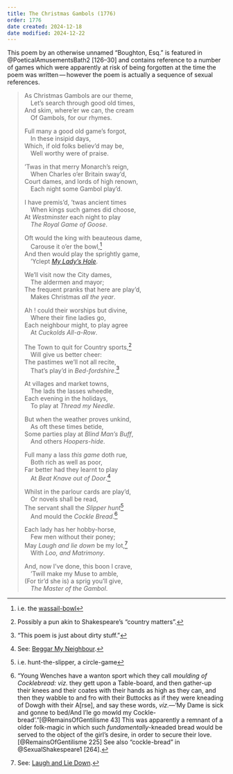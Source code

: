 ```yaml
---
title: The Christmas Gambols (1776)
order: 1776
date created: 2024-12-18
date modified: 2024-12-22
---
```


This poem by an otherwise unnamed “Boughton, Esq.” is featured in @PoeticalAmusementsBath2 [126–30] and contains reference to a number of games which were apparently at risk of being forgotten at the time the poem was written — however the poem is actually a sequence of sexual references.

> As Christmas Gambols are our theme,<br/>
> &emsp;Let’s search through good old times,<br/>
> And skim, where’er we can, the cream<br/>
> &emsp;Of Gambols, for our rhymes.
>
> Full many a good old game’s forgot,<br/>
> &emsp;In these insipid days,<br/>
> Which, if old folks believ’d may be,<br/>
> &emsp;Well worthy were of praise.
>
> ’Twas in that merry Monarch’s reign,<br/>
> &emsp;When Charles o’er Britain sway’d,<br/>
> Court dames, and lords of high renown,<br/>
> &emsp;Each night some Gambol play’d.
>
> I have premis’d, ’twas ancient times<br/>
> &emsp;When kings such games did choose,<br/>
> At _Westminster_ each night to play<br/>
> &emsp;_The Royal Game of Goose_.
> 
> Oft would the king with beauteous dame,<br/>
> &emsp;Carouse it o’er the bowl,[^fn0]<br/>
> And then would play the sprightly game,<br/>
> &emsp;’Yclept _[My Lady’s Hole](games/my-ladys-hole/my-ladys-hole.md)_.
>
> We’ll visit now the City dames,<br/>
> &emsp;The aldermen and mayor;<br/>
> The frequent pranks that here are play’d,<br/>
> &emsp;Makes Christmas _all the year_.
> 
> Ah ! could their worships but divine,<br/>
> &emsp;Where their fine ladies go,<br/>
> Each neighbour might, to play agree<br/>
> &emsp;At _Cuckolds All-a-Row_.
>
> The Town to quit for Country sports,[^fn1]<br/>
> &emsp;Will give us better cheer:<br/>
> The pastimes we’ll not all recite,<br/>
> &emsp;That’s play’d in _Bed-fordshire_.[^fn2]
>
> At villages and market towns,<br/>
> &emsp;The lads the lasses wheedle,<br/>
> Each evening in the holidays,<br/>
> &emsp;To play at _Thread my Needle_.
>
> But when the weather proves unkind,<br/>
> &emsp;As oft these times betide,<br/>
> Some parties play at _Blind Man’s Buff_,<br/>
> &emsp;And others _Hoopers-hide_.
>
> Full many a lass _this game_ doth rue,<br/>
> &emsp;Both rich as well as poor,<br/>
> Far better had they learnt to play<br/>
> &emsp;At _Beat Knave out of Door_.[^fn3]
>
> Whilst in the parlour cards are play’d,<br/>
> &emsp;Or novels shall be read,<br/>
> The servant shall the _Slipper hunt_[^fn4]<br/>
> &emsp;And mould the _Cockle Bread_.[^fn5]
>
> Each lady has her hobby-horse,<br/>
> &emsp;Few men without their poney;<br/>
> May _Laugh and lie down_ be my lot,[^fn6]<br/>
> &emsp;With _Loo, and Matrimony_.
> 
> And, now I’ve done, this boon I crave,<br/>
> &emsp;’Twill make my Muse to amble,<br/>
> (For tir’d she is) a sprig you’ll give,<br/>
> &emsp;_The Master of the Gambol_.


[^fn0]: i.e. the [wassail-bowl](https://en.wikipedia.org/wiki/Wassail)

[^fn1]: Possibly a pun akin to Shakespeare’s “country matters”.

[^fn2]: “This poem is just about dirty stuff.”

[^fn3]: See: [Beggar My Neighbour](games/beggar-my-neighbour/beggar-my-neighbour.md).

[^fn4]: i.e. hunt-the-slipper, a circle-game

[^fn5]: “Young Wenches have a wanton sport which they call _moulding of Cocklebread: viz._ they gett upon a Table-board, and then gather-up their knees and their coates with their hands as high as they can, and then they wabble to and fro with their Buttocks as if they were kneading of Dowgh with their A[rse], and say these words, _viz._—‘My Dame is sick and gonne to bed/And I’le go mowld my Cockle-bread’.”[@RemainsOfGentilisme 43] This was apparently a remnant of a older folk-magic in which such _fundamentally_-kneaded bread would be served to the object of the girl’s desire, in order to secure their love.[@RemainsOfGentilisme 225] See also “cockle-bread” in @SexualShakespeare1 [264].

[^fn6]: See: [Laugh and Lie Down](games/laugh-and-lie-down/laugh-and-lie-down.md).
